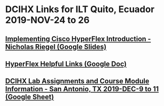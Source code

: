 # DCIHX Links for ILT Quito, Ecuador 2019-NOV-24 to 26

## [Implementing Cisco HyperFlex Introduction - Nicholas Riegel (Google Slides)](https://docs.google.com/presentation/d/1PPx25BElgeH2tkLojk5ROpbAw7Amkp_3Q6Txwluyq_A/edit?usp=sharing)

## [HyperFlex Helpful Links (Google Doc)](https://docs.google.com/document/d/1TwuGTIXgghAj1ZTpWNfTK8qElerPKTYyj3giHiLt2mQ/edit?usp=sharing)

## [DCIHX Lab Assignments and Course Module Information - San Antonio, TX 2019-DEC-9 to 11 (Google Sheet)](https://docs.google.com/spreadsheets/d/1O6UpYbxdBw3mw_VvdJ0jHXUgZkBycyQJYlrX4ZSG2w0/edit?usp=sharing)
